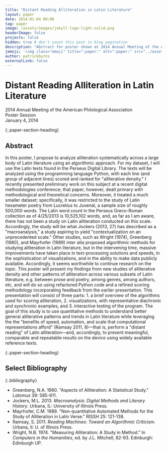 ```yaml
---
title: "Distant Reading Alliteration in Latin Literature"
layout: paper
date: 2014-01-04 00:00
tag: paper
image: /assets/images/jekyll-logo-light-solid.png
headerImage: false
projects: false
hidden: true # don't count this post in blog pagination
description: "Abstract for poster shown at 2014 Annual Meeting of the American Philological Association"
jemoji: '<img class="emoji" title=":paper:" alt=":paper:" src="../assets/images/paper-icon.png" height="20" width="20" align="absmiddle">'
author: patrickburns
externalLink: false
---
```


# Distant Reading Alliteration in Latin Literature
2014 Annual Meeting of the American Philological Association  
Poster Session  
January 4, 2014

{:.paper-section-heading}
## Abstract 
In this poster, I propose to analyze alliteration systematically across a large body of Latin literature using an algorithmic approach. For my dataset, I will use the Latin texts found in the Perseus Digital Library. The texts will be analyzed using the programming language Python, with each line (and group of adjacent lines) scored and ranked for "alliterative density." I recently presented preliminary work on this subject at a recent digital methodologies conference; that paper, however, dealt primary with methodological and theoretical concerns. Moreover, it treated a much smaller dataset; specifically, it was restricted to the study of Latin hexameter poetry from Lucretius to Juvenal, a sample size of roughly 500,000 words. The Latin word count in the Perseus Greco-Roman collection as of 4/25/2013 is 10,525,102 words, and, as far as I am aware, there has not been a study on Latin alliteration conducted on this scale. Accordingly, the study will be what Jockers (2013, 27) has described as a "macroanalysis," a study aspiring to yield "contextualization on an unprecedented scale." Other studies, such as Wright (1974), Greenberg (1980), and Mayrhofer (1989) *inter alia* proposed algorithmic methods for studying alliteration in Latin literature, but in the intervening time, massive improvements have taken place in text-processing solutions and speeds, in the sophistication of visualizations, and in the ability to make data publicly available. Accordingly, it seems worthwhile to continue research on the topic. This poster will present my findings from new studies of alliterative density and other patterns of alliteration across various subsets of Latin literature, e.g. between prose and poetry, among genres, among authors, etc, and will do so using refactored Python code and a refined scoring methodology incorporating feedback from the earlier presentation. This presentation will consist of three parts: 1. a brief overview of the algorithms used for scoring alliteration, 2. visualizations, with representative diachronic and synchronic examples, and 3. interactive testing of the program. The goal of this study is to use quantitative methods to understand better general alliterative patterns and trends in Latin literature while leveraging the the "benefits of speed, automation, and scale that computational representations afford" (Ramsay 2011, 8)—that is, perform a "distant reading" of Latin alliteration—and, accordingly, to present meaningful, comparable and repeatable results on the device using widely available reference texts.

{:.paper-section-heading}
## Select Bibliography

{:.bibliography}
- Greenberg, N.A. 1980. "Aspects of Alliteration: A Statistical Study." <i>Latomus</i> 39: 585-611.
- Jockers, M.L. 2013. *Macroanalysis: Digital Methods and Literary History*. Urbana, IL: University of Illinois Press.
- Mayrhofer, C.M. 1989. "Non-quantitative Automated Methods for the Study of Alliteration in Latin Verse." RISSH 25: 121-138.
- Ramsay, S. 2011. <i>Reading Machines: Toward an Algorithmic Criticism</i>. Urbana, Il: U. of Illinois Press.
- Wright, N.B. 1974. "Measuring Alliteration: A Study in Method." In <i>Computers in the Humanities</i>, ed. by J.L. Mitchell, 82-93. Edinburgh: Edinburgh UP.
